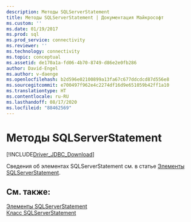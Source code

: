 ```yaml
---
description: Методы SQLServerStatement
title: Методы SQLServerStatement | Документация Майкрософт
ms.custom: ''
ms.date: 01/19/2017
ms.prod: sql
ms.prod_service: connectivity
ms.reviewer: ''
ms.technology: connectivity
ms.topic: conceptual
ms.assetid: de170a1a-fd06-4b70-8749-d86e2e0fb286
author: David-Engel
ms.author: v-daenge
ms.openlocfilehash: b2d596e02100899a13fa67c677ddcdcd87d556e8
ms.sourcegitcommit: e700497f962e4c2274df16d9e651059b42ff1a10
ms.translationtype: HT
ms.contentlocale: ru-RU
ms.lasthandoff: 08/17/2020
ms.locfileid: "88462569"
---
```

# <a name="sqlserverstatement-methods"></a>Методы SQLServerStatement
[!INCLUDE[Driver_JDBC_Download](../../../includes/driver_jdbc_download.md)]

  Сведения об элементах SQLServerStatement см. в статье [Элементы SQLServerStatement](../../../connect/jdbc/reference/sqlserverstatement-members.md).  
  
## <a name="see-also"></a>См. также:  
 [Элементы SQLServerStatement](../../../connect/jdbc/reference/sqlserverstatement-members.md)   
 [Класс SQLServerStatement](../../../connect/jdbc/reference/sqlserverstatement-class.md)  
  
  
